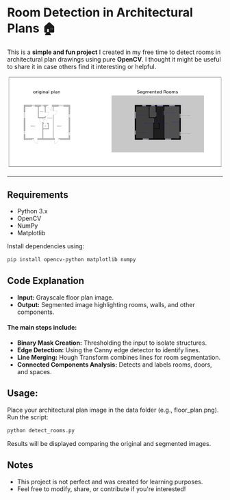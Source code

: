 # Room Detection in Architectural Plans 🏠

This is a **simple and fun project** I created in my free time to detect rooms in architectural plan drawings using pure **OpenCV**. I thought it might be useful to share it in case others find it interesting or helpful.



![sample](/sample/sample_image.png)


---

## Requirements
- Python 3.x
- OpenCV
- NumPy
- Matplotlib

Install dependencies using:
```bash
pip install opencv-python matplotlib numpy
```



## Code Explanation
- **Input:** Grayscale floor plan image.
- **Output:** Segmented image highlighting rooms, walls, and other components.


#### The main steps include:

- **Binary Mask Creation:** Thresholding the input to isolate structures.
- **Edge Detection:** Using the Canny edge detector to identify lines.
- **Line Merging:** Hough Transform combines lines for room segmentation.
- **Connected Components Analysis:** Detects and labels rooms, doors, and spaces.



## Usage:

Place your architectural plan image in the data folder (e.g., floor_plan.png). Run the script:
```bash
python detect_rooms.py
```
Results will be displayed comparing the original and segmented images.


## Notes
- This project is not perfect and was created for learning purposes.
- Feel free to modify, share, or contribute if you're interested!